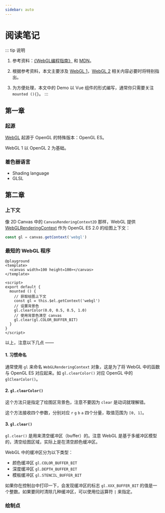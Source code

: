 ```yaml
---
sidebar: auto
---
```


# 阅读笔记

::: tip 说明
1. 参考资料：[《WebGL编程指南》](https://book.douban.com/subject/25909351/) 和 [MDN](https://developer.mozilla.org/en-US/docs/Web/API/WebGL_API/Tutorial/Getting_started_with_WebGL)。

2. 根据参考资料，本文主要涉及 [WebGL 1](https://developer.mozilla.org/zh-CN/docs/Web/API/WebGLRenderingContext)，[WebGL 2](https://developer.mozilla.org/zh-CN/docs/Web/API/WebGL2RenderingContext) 相关内容必要时将特别指出。

3. 为方便处理，本文中的 Demo 以 Vue 组件的形式编写，通常你只需要关注 `mounted (){}`。
:::

## 第一章

### 起源

[WebGL](http://khronos.org/webgl/) 起源于 OpenGL 的特殊版本：OpenGL ES。

WebGL 1 以 OpenGL 2 为基础。

### 着色器语言

- Shading language
- GLSL


## 第二章

### 上下文

像 2D Canvas 中的 `CanvasRenderingContext2D` 那样，WebGL 提供 [WebGLRenderingContext](https://developer.mozilla.org/zh-CN/docs/Web/API/WebGLRenderingContext) 作为 OpenGL ES 2.0 的绘图上下文：

```js
const gl = canvas.getContext('webgl')
```

### 最短的 WebGL 程序

```vue
@playground
<template>
  <canvas width=100 height=100></canvas>
</template>

<script>
export default {
  mounted () {
    // 获取绘图上下文
    const gl = this.$el.getContext('webgl')
    // 设置背景色
    gl.clearColor(0.0, 0.5, 0.5, 1.0)
    // 使用背景色清空 canvas
    gl.clear(gl.COLOR_BUFFER_BIT)
  }
}
</script>

```

以上，注意以下几点 ——

#### 1. 习惯命名

通常使用 `gl` 来命名 `WebGLRenderingContext` 对象，这是为了将 WebGL 中的函数与 OpenGL ES 对应起来。如 `gl.clearColor()` 对应 OpenGL 中的 `glClearColor()`。

#### 2. `gl.clearColor()`

这个方法只是指定了绘图区背景色，注意不要因为 `clear` 是动词就理解错。

这个方法接收四个参数，分别对应 `r` `g` `b` `a` 四个分量，取值范围为 `[0, 1]`。


#### 3. `gl.clear()`

`gl.clear()` 是用来清空缓冲区（buffer）的。注意 WebGL 是基于多缓冲区模型的，清空绘图区域，实际上是在清空颜色缓冲区。

WebGL 中的缓冲区分为以下类型：

- 颜色缓冲区 `gl.COLOR_BUFFER_BIT`
- 深度缓冲区 `gl.DEPTH_BUFFER_BIT`
- 模板缓冲区 `gl.STENCIL_BUFFER_BIT`

如果你在控制台中打印一下，会发现缓冲区的标志 `gl.XXX_BUFFER_BIT` 的值是一个整数。如果要同时清除几种缓冲区，可以使用位运算符 `|` 来指定。

### 绘制点
